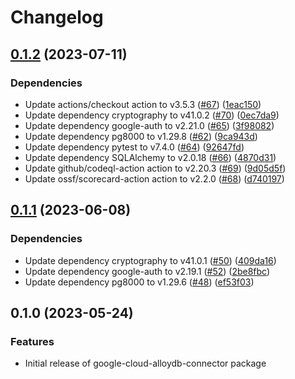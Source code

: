 # Changelog

## [0.1.2](https://github.com/GoogleCloudPlatform/alloydb-python-connector/compare/v0.1.1...v0.1.2) (2023-07-11)


### Dependencies

* Update actions/checkout action to v3.5.3 ([#67](https://github.com/GoogleCloudPlatform/alloydb-python-connector/issues/67)) ([1eac150](https://github.com/GoogleCloudPlatform/alloydb-python-connector/commit/1eac15040498953b26fa546c7263f7a116aad3f5))
* Update dependency cryptography to v41.0.2 ([#70](https://github.com/GoogleCloudPlatform/alloydb-python-connector/issues/70)) ([0ec7da9](https://github.com/GoogleCloudPlatform/alloydb-python-connector/commit/0ec7da987ea1802ad394592feb8bc1f4d41b7c8f))
* Update dependency google-auth to v2.21.0 ([#65](https://github.com/GoogleCloudPlatform/alloydb-python-connector/issues/65)) ([3f98082](https://github.com/GoogleCloudPlatform/alloydb-python-connector/commit/3f9808283d9983e0f7f02a814d3360582ae0656e))
* Update dependency pg8000 to v1.29.8 ([#62](https://github.com/GoogleCloudPlatform/alloydb-python-connector/issues/62)) ([9ca943d](https://github.com/GoogleCloudPlatform/alloydb-python-connector/commit/9ca943d89125a4bf220a3b54358514500c474f74))
* Update dependency pytest to v7.4.0 ([#64](https://github.com/GoogleCloudPlatform/alloydb-python-connector/issues/64)) ([92647fd](https://github.com/GoogleCloudPlatform/alloydb-python-connector/commit/92647fdd999d066e41cff0d92b4fe2cd608f3f5f))
* Update dependency SQLAlchemy to v2.0.18 ([#66](https://github.com/GoogleCloudPlatform/alloydb-python-connector/issues/66)) ([4870d31](https://github.com/GoogleCloudPlatform/alloydb-python-connector/commit/4870d31fb256c7a5adfa2632be717621b0ee99ff))
* Update github/codeql-action action to v2.20.3 ([#69](https://github.com/GoogleCloudPlatform/alloydb-python-connector/issues/69)) ([9d05d5f](https://github.com/GoogleCloudPlatform/alloydb-python-connector/commit/9d05d5f522b2462750f80d43d56911a61b6ebde6))
* Update ossf/scorecard-action action to v2.2.0 ([#68](https://github.com/GoogleCloudPlatform/alloydb-python-connector/issues/68)) ([d740197](https://github.com/GoogleCloudPlatform/alloydb-python-connector/commit/d740197beb0c02f947011776c4c3e30aa5a2aecd))

## [0.1.1](https://github.com/GoogleCloudPlatform/alloydb-python-connector/compare/v0.1.0...v0.1.1) (2023-06-08)


### Dependencies

* Update dependency cryptography to v41.0.1 ([#50](https://github.com/GoogleCloudPlatform/alloydb-python-connector/issues/50)) ([409da16](https://github.com/GoogleCloudPlatform/alloydb-python-connector/commit/409da169e93c4739dd92d6364355b2fdbeea6ed1))
* Update dependency google-auth to v2.19.1 ([#52](https://github.com/GoogleCloudPlatform/alloydb-python-connector/issues/52)) ([2be8fbc](https://github.com/GoogleCloudPlatform/alloydb-python-connector/commit/2be8fbc897035ce9a88719b5317a413073408e91))
* Update dependency pg8000 to v1.29.6 ([#48](https://github.com/GoogleCloudPlatform/alloydb-python-connector/issues/48)) ([ef53f03](https://github.com/GoogleCloudPlatform/alloydb-python-connector/commit/ef53f0394f87e6589adbe208a519ba2c8631aab2))

## 0.1.0 (2023-05-24)


### Features

* Initial release of google-cloud-alloydb-connector package
